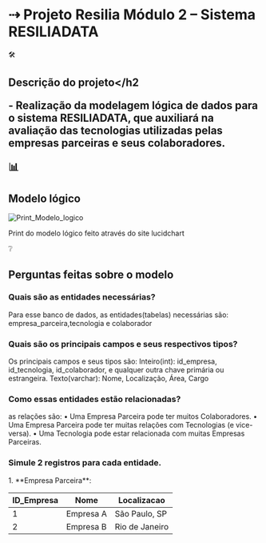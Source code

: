 <h1> ⇢ Projeto Resilia Módulo 2 – Sistema RESILIADATA </h1>

🛠️ <h2>Descrição do projeto</h2
<p>- Realização da modelagem lógica de dados para o sistema RESILIADATA, que auxiliará na avaliação das tecnologias utilizadas pelas empresas parceiras e seus colaboradores.</p>

📊 <h2>Modelo lógico</h2>
<img src="https://github.com/GuttenbergJr/projeto_individual_sistema_resiliadata/assets/114154174/a2380786-29e6-4505-888c-f485e8f93b06" alt="Print_Modelo_logico">
<p>Print do modelo lógico feito através do site lucidchart</p>

❔ <h2>Perguntas feitas sobre o modelo</h2>

<h3>Quais são as entidades necessárias?</h3>
<p>Para esse banco de dados, as entidades(tabelas) necessárias são: empresa_parceira,tecnologia e colaborador</p>

<h3>Quais são os principais campos e seus respectivos tipos?</h3>
<p>Os principais campos e seus tipos são:
Inteiro(int): id_empresa, id_tecnologia, id_colaborador, e qualquer outra chave primária ou estrangeira. 
Texto(varchar): Nome, Localização, Área, Cargo
</p>

<h3>Como essas entidades estão relacionadas?</h3>
<p>as relações são:
•	Uma Empresa Parceira pode ter muitos Colaboradores.
•	Uma Empresa Parceira pode ter muitas relações com Tecnologias (e vice-versa).
•	Uma Tecnologia pode estar relacionada com muitas Empresas Parceiras.
</p>

<h3>Simule 2 registros para cada entidade.</h3>
1. **Empresa Parceira**:

| ID_Empresa | Nome             | Localizacao     |
|------------|------------------|-----------------|
| 1          | Empresa A        | São Paulo, SP   |
| 2          | Empresa B        | Rio de Janeiro  |

